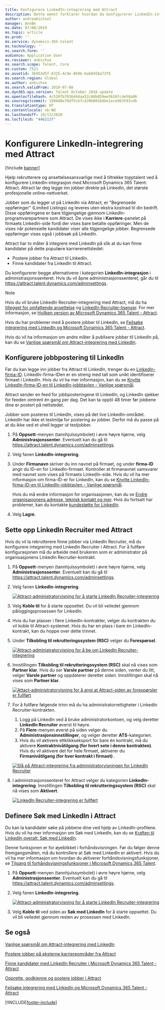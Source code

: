 ```yaml
---
title: Konfigurere LinkedIn-integrering med Attract
description: Dette emnet forklarer hvordan du konfigurerer LinkedIn-integrering for Microsoft Dynamics 365 Talent – Attract, slik at du enkelt kan legge inn jobber på LinkedIn fra Attract, og slik at rekrutterere kan synkronisere sin rekrutteringsinformasjon med en kandidats LinkedIn-profil.
author: andreabichsel
manager: AnnBe
ms.date: 07/08/2019
ms.topic: article
ms.prod: ''
ms.service: dynamics-365-talent
ms.technology: ''
ms.search.form: ''
audience: Application User
ms.reviewer: anbichse
ms.search.scope: Talent, Core
ms.custom: 7521
ms.assetid: 3b953d5f-6325-4c9e-8b9b-6ab0458a73f8
ms.search.region: Global
ms.author: anbichse
ms.search.validFrom: 2019-07-08
ms.dyn365.ops.version: Talent October 2018 update
ms.openlocfilehash: 4c518fb7036d44aa52c8db859ee3616fc4e58a06
ms.sourcegitcommit: 199848e78df5cb7c439b001bdbe1ece963593cdb
ms.translationtype: HT
ms.contentlocale: nb-NO
ms.lasthandoff: 10/13/2020
ms.locfileid: "4462137"
---
```

# <a name="set-up-linkedin-integration-with-attract"></a>Konfigurere LinkedIn-integrering med Attract

[!include [banner](includes/banner.md)]

Hjelp rekrutterere og ansettelsesansvarlige med å tiltrekke topptalent ved å konfigurere LinkedIn-integrasjon med Microsoft Dynamics 365 Talent: Attract. Attract lar deg legge inn jobber direkte på LinkedIn, det største profesjonelle online-nettverket.

Jobber som du legger ut på LinkedIn via Attract, er "Begrensede oppføringer" (Limited Listings) og leveres uten ekstra kostnad til din bedrift. Disse oppføringene er bare tilgjengelige gjennom LinkedIn-programvarepartnere som Attract. De vises ikke i **Karriere**-panelet på firmaets LinkedIn-side fordi der vises bare betalte oppføringer. Men de vises når potensielle kandidater viser alle tilgjengelige jobber. Begrensede oppføringer vises også i jobbsøk på LinkedIn.

Attract har to måter å integrere med LinkedIn på slik at du kan finne kandidater på dette populære karrierenettstedet:

- Postere jobber fra Attract til LinkedIn.
- Finne kandidater fra LinkedIn til Attract.

Du konfigurerer begge alternativene i kategorien **LinkedIn-integrasjon** i administrasjonssenteret. Hvis du vil åpne administrasjonssenteret, går du til <https://attract.talent.dynamics.com/adminsettings>.

> [!NOTE]
> Hvis du vil bruke LinkedIn Recruiter-integrering med Attract, må du ha [tillegget for omfattende ansettelse](https://docs.microsoft.com/dynamics365/unified-operations/talent/attract-comprehensive-hiring) og [LinkedIn Recruiter-lisenser](https://business.linkedin.com/talent-solutions/cx/17/08/recruiter-demo-fs2-k18). For mer informasjon, se [Hvilken versjon av Microsoft Dynamics 365 Talent - Attract](./attract-comprehensive-hiring.md).

Hvis du har problemer med å postere jobber til LinkedIn, se [Feilsøke integrering med LinkedIn og Microsoft Dynamics 365 Talent - Attract](./attract-troubleshoot-linkedin.md).

Hvis du vil ha informasjon om andre måter å publisere jobber til LinkedIn på, kan du se [Vanlige spørsmål om Attract-integrering med LinkedIn](./attract-linkedin-faq.md).

## <a name="configure-job-posting-to-linkedin"></a>Konfigurere jobbpostering til LinkedIn

Før du kan legge inn jobber fra Attract til LinkedIn, trenger du en [LinkedIn-firma-ID](https://aka.ms/findID). LinkedIn-firma-IDen er en streng med tall som unikt identifiserer firmaet i LinkedIn. Hvis du vil ha mer informasjon, kan du se [Knytte LinkedIn-firma-ID-en til LinkedIn-jobbtavlen - Vanlige spørsmål](https://aka.ms/findID).

Attract sender en feed for jobbposteringene til LinkedIn, og LinkedIn sjekker for feeden omtrent én gang per dag. Det kan ta opptil 48 timer før jobbene dine er postert på nettstedet.

Jobber som posteres til LinkedIn, vises på det live LinkedIn-området. LinkedIn har ikke et testmiljø for postering av jobber. Derfor må du passe på at du ikke ved et uhell legger ut testjobber. 

1. På **Oppsett**-menyen (tannhjulssymbolet) i øvre høyre hjørne, velg **Administrasjonssenter**. Eventuelt kan du gå til <https://attract.talent.dynamics.com/adminsettings>.
2. Velg fanen **LinkedIn-integrering**.
3. Under **Firmanavn** skriver du inn navnet på firmaet, og under **firma-ID** angir du ID-en for LinkedIn-firmaet. Kontroller at firmanavnet samsvarer med navnet som vises på firmaets LinkedIn-side. Hvis du vil ha mer informasjon om firma-ID-er for LinkedIn, kan du se [Knytte LinkedIn-firma-ID-en til LinkedIn-jobbtavlen - Vanlige spørsmål](https://www.linkedin.com/help/linkedin/answer/98972).

    Hvis du må endre informasjon for organisasjonen, kan du se [Endre organisasjonens adresse, teknisk kontakt og mer](https://docs.microsoft.com/office365/admin/manage/change-address-contact-and-more). Hvis du fortsatt har problemer, kan du kontakte [kundestøtte for LinkedIn](https://www.linkedin.com/help/linkedin).

4. Velg **Lagre**.

## <a name="set-up-linkedin-recruiter-with-attract"></a>Sette opp LinkedIn Recruiter med Attract 

Hvis du vil la rekrutterere finne jobber via LinkedIn Recruiter, må du konfigurere integrering med LinkedIn Recruiter i Attract. For å fullføre konfigurasjonen må du arbeide med brukeren som er administrator på organisasjonens LinkedIn Recruiter-kontrakt.

1. På **Oppsett**-menyen (tannhjulssymbolet) i øvre høyre hjørne, velg **Administrasjonssenter**. Eventuelt kan du gå til <https://attract.talent.dynamics.com/adminsettings>.
2. Velg fanen **LinkedIn-integrering**.

    [![Attract-administratorvisning for å starte LinkedIn Recruiter-integrering](./media/LinkedInConnect.png)](./media/LinkedInConnect.png)

3. Velg **Koble til** for å starte oppsettet. Du vil bli veiledet gjennom påloggingsprosessen for LinkedIn.
4. Hvis du har plasser i flere LinkedIn-kontrakter, velger du kontrakten du vil koble til Attract-systemet. Hvis du har en plass i bare én LinkedIn-kontrakt, kan du hoppe over dette trinnet.
5. Under **Tilkobling til rekrutteringssystem (RSC)** velger du **Forespørsel**.

    [![Attract-administratorvisning for å be om LinkedIn Recruiter-integrering](./media/RequestLinkedInRSC.png)](./media/RequestLinkedInRSC.png)

6. Innstillingen **Tilkobling til rekrutteringssystem (RSC)** skal nå vises som **Partner klar**. Hvis du ser **Varsle partner** på denne siden, venter du litt, velger **Varsle partner** og oppdaterer deretter siden. Innstillingen skal nå vises som **Partner klar**.

    [![Attact-administratorvisning for å angi at Attract-siden av forespørsler er fullført](./media/PartnerReadyRSC.png)](./media/PartnerReadyRSC.png)

7. For å fullføre følgende trinn må du ha administratorrettigheter i LinkedIn Recruiter-kontrakten.

    1. Logg på LinkedIn ved å bruke administratorkontoen, og velg deretter **LinkedIn Recruiter** øverst til høyre. 
    2. På **Flere**-menyen øverst på siden velger du **Administrasjonsinnstillinger**, og velger deretter **ATS**-kategorien.
    3. Hvis du vil aktivere ettklikkseksport for bare én kontrakt, må du aktivere **Kontraktnivåtilgang (for hvert sete i denne kontrakten)**. Hvis du vil aktivere det for hele firmaet, aktiverer du **Firmanivåtilgang (for hver kontrakt i firmaet)** .

    [![Slå på Attract-integrering fra administratorvisningen for LinkedIn Recruiter](./media/EnableRSC.png)](./media/EnableRSC.png)

8. I administrasjonssenteret for Attract velger du kategorien **LinkedIn-integrering**. Innstillingen **Tilkobling til rekrutteringssystem (RSC)** skal nå vises som **Aktivert**.

    [![LinkedIn Recruiter-integrering er fullført](./media/RSCSetupComplete.png)](./media/RSCSetupComplete.png)

## <a name="set-up-apply-with-linkedin-in-attract"></a>Definere Søk med LinkedIn i Attract

Du kan la kandidater søke på jobbene dine ved hjelp av LinkedIn-profilene. Hvis du vil ha mer informasjon om Søk med LinkedIn, kan du se [Kraften til LinkedIn overalt: Søk med LinkedIn](https://blog.linkedin.com/2011/07/24/apply-with-linkedin).

Denne funksjonen er for øyeblikket i forhåndsvisningen. Før du følger denne fremgangsmåten, må du kontrollere at Søk med LinkedIn er aktivert. Hvis du vil ha mer informasjon om hvordan du aktiverer forhåndsvisningsfunksjoner, se [Tilgang til forhåndsvisningsfunksjoner i Microsoft Dynamics 365 Talent](./access-preview-feature.md).

1. På **Oppsett**-menyen (tannhjulssymbolet) i øvre høyre hjørne, velg **Administrasjonssenter**. Eventuelt kan du gå til <https://attract.talent.dynamics.com/adminsettings>.
2. Velg fanen **LinkedIn-integrering**.

    [![Attract-administratorvisning for å starte LinkedIn Recruiter-integrering](./media/LinkedInConnect.png)](./media/LinkedInConnect.png)

3. Velg **Koble til** ved siden av **Søk med LinkedIn** for å starte oppsettet. Du vil bli veiledet gjennom resten av prosessen med LinkedIn.

## <a name="see-also"></a>Se også

[Vanlige spørsmål om Attract-integrering med LinkedIn](./attract-linkedin-faq.md)

[Postere jobber på eksterne karriereområder fra Attract](./posting-jobs-external.md)

[Finne kandidater med LinkedIn Recruiter i Microsoft Dynamics 365 Talent - Attract](./attract-linkedin-recruiter.md)

[Opprette, godkjenne og postere jobber i Attract](./creating-jobs-attract.md)

[Feilsøke integrering med LinkedIn og Microsoft Dynamics 365 Talent - Attract](./attract-troubleshoot-linkedin.md)


[!INCLUDE[footer-include](../includes/footer-banner.md)]